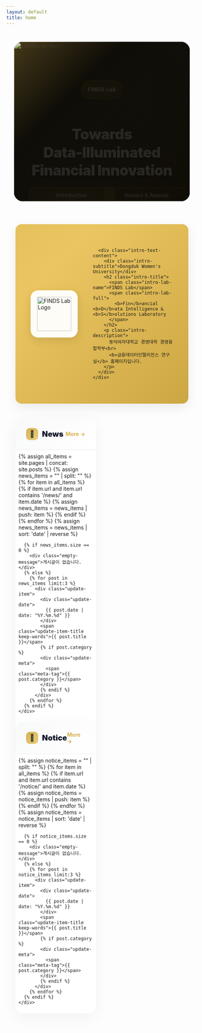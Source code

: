 ```yaml
---
layout: default
title: home
---
```


<style>
  :root {
    --gold: rgb(214, 177, 77);
    --gold-light: rgb(234, 207, 127);
    --red: rgb(172, 14, 14);
    --red-dark: rgb(127, 10, 10);
    --pantone-1788c: rgb(238, 39, 55);

    /* 공통 레이아웃 기준 */
    --container-max: 1200px;
    --pad-desktop: 24px;
    --pad-tablet: 20px;
    --pad-mobile: 16px;

    /* CTA 버튼 최대 폭 */
    --cta-w-desktop: 520px;
    --cta-w-tablet: 460px;
    --cta-w-mobile: 320px;
  }

  /* 단어 단위 줄바꿈 */
  .keep-words{
    word-break: keep-all;
    overflow-wrap: anywhere;
    -webkit-hyphens: auto;
    -ms-hyphens: auto;
    hyphens: auto;
  }

  /* =========================
     HERO Section - 상단 여백 추가로 메뉴와 겹침 방지
     ========================= */
  .hero-section {
    position: relative;
    width: 100%;
    max-width: var(--container-max);
    margin: 3rem auto 1.5rem;
    padding: 0 var(--pad-desktop);
    height: 480px;
    display: block;
    box-sizing: border-box;
    overflow: hidden;
  }
  @media (max-width: 1024px) {
    .hero-section { 
      padding: 0 var(--pad-tablet); 
      height: 420px; 
      margin-top: 2.5rem;
    }
  }
  @media (max-width: 540px) {
    .hero-section { 
      padding: 0 var(--pad-mobile); 
      height: 340px; 
      margin-top: 2rem;
    }
  }
  @media (max-width: 480px) { 
    .hero-section { 
      height: 320px; 
      margin-top: 1.5rem;
    } 
  }
  @media (max-width: 380px) { 
    .hero-section { 
      height: 300px; 
    } 
  }

  .carousel-container {
    width: 100%;
    height: 100%;
    overflow: hidden;
    background: #000;
    border-radius: 1.5rem;
    position: relative;
  }
  @media (max-width: 768px) { .carousel-container { border-radius: 1rem; } }

  .carousel-wrapper { position:relative; width:100%; height:100%; overflow:hidden; }
  .carousel-track {
    display: flex;
    transition: transform 0.6s cubic-bezier(0.4, 0, 0.2, 1);
    height: 100%;
    will-change: transform;
  }
  .carousel-slide {
    min-width: 100%;
    width: 100%;
    height: 100%;
    position: relative;
    flex: 0 0 100%;
    flex-shrink: 0;
    background: #000;
    overflow: hidden;
  }
  .carousel-slide img { 
    width: 100%; 
    height: 100%; 
    object-fit: cover; 
    display: block;
  }
  
  /* 이미지 위에 금색 오버레이 추가 */
  .carousel-slide::after {
    content: '';
    position: absolute;
    inset: 0;
    background: linear-gradient(135deg, 
      rgba(214, 177, 77, 0.2) 0%, 
      rgba(234, 207, 127, 0.15) 50%,
      rgba(214, 177, 77, 0.1) 100%);
    pointer-events: none;
    z-index: 1;
  }

  /* 오버레이 - 완벽한 중앙 정렬 */
  .carousel-overlay {
    position: absolute; 
    inset: 0;
    background: linear-gradient(135deg, 
      rgba(214, 177, 77, 0.15) 0%, 
      rgba(0, 0, 0, 0.6) 30%,
      rgba(0, 0, 0, 0.3) 100%);
    display: flex; 
    align-items: center; /* 수직 중앙 정렬 */
    justify-content: center; /* 수평 중앙 정렬 */
    padding: 40px;
    height: 100%; 
    overflow: hidden;
    z-index: 2;
  }
  @media (max-width: 768px) { 
    .carousel-overlay { 
      padding: 30px;
    } 
  }
  @media (max-width: 540px) { 
    .carousel-overlay { 
      padding: 20px;
    } 
  }

  .carousel-content {
    max-width: 600px; 
    color: white; 
    animation: fadeInUp 0.8s ease-out;
    text-align: center; /* 텍스트 중앙 정렬 */
    width: 100%;
  }
  @keyframes fadeInUp { from { opacity:0; transform: translateY(30px);} to { opacity:1; transform:translateY(0);} }

  /* 태그 배지 - 모바일 텍스트 완벽한 중앙 정렬 */
  .tag-badge{
    display: inline-flex;  
    align-items: center;   
    justify-content: center; 
    background: linear-gradient(135deg, 
      rgba(214, 177, 77, 0.35) 0%,
      rgba(214, 177, 77, 0.25) 100%);
    backdrop-filter: blur(12px);
    -webkit-backdrop-filter: blur(12px);
    color: #fff; 
    padding: 8px 16px;  
    border-radius: 999px; 
    font-weight: 900; 
    font-size: 14px; 
    letter-spacing: 0.5px; 
    margin-bottom: 16px;
    border: 1px solid rgba(214, 177, 77, 0.4);
    text-shadow: 0 1px 3px rgba(0, 0, 0, 0.3);
    line-height: 1;  
    min-height: 32px; 
    position: relative;  /* position relative 추가 */
  }
  
  /* 모바일에서 더 작은 폰트와 균형잡힌 패딩 */
  @media (max-width: 540px) { 
    .tag-badge { 
      font-size: 11px;  /* 13px → 11px로 감소 */
      padding: 8px 14px;  /* 상하 패딩 증가 */
      margin-bottom: 14px; 
      min-height: 28px;  
      letter-spacing: 0.3px;  
      font-weight: 800;  /* 폰트 두께 약간 감소 */
    } 
  }
  
  @media (max-width: 480px) { 
    .tag-badge { 
      font-size: 10px;  /* 12px → 10px로 감소 */
      padding: 7px 12px;  /* 균형잡힌 패딩 */
      margin-bottom: 12px; 
      min-height: 26px;  
      letter-spacing: 0.2px;  /* 자간 감소 */
    } 
  }
  
  @media (max-width: 380px) { 
    .tag-badge { 
      font-size: 9px;  /* 11px → 9px로 감소 */
      padding: 6px 10px;  /* 상하 패딩 유지 */
      min-height: 22px;  /* 최소 높이 감소 */
      letter-spacing: 0.1px;  
    } 
  }

  /* 히어로 타이틀 - 폰트 크기 감소 및 가독성 개선 */
  .hero-title{ 
    font-size: clamp(20px, 4.5vw, 38px); /* 44px → 38px로 감소 */
    font-weight: 900; 
    line-height: 1.25; 
    margin-bottom: 20px;
    text-shadow: 0 3px 6px rgba(0, 0, 0, 0.5),
                 0 1px 3px rgba(0, 0, 0, 0.7);
    color: #fff;
    letter-spacing: -0.02em;
  }
  @media (max-width:540px){ 
    .hero-title{ 
      font-size: 22px; /* 24px → 22px로 감소 */
      margin-bottom:18px; 
    } 
  }
  @media (max-width:380px){ 
    .hero-title{ 
      font-size:20px; /* 22px → 20px로 감소 */
      margin-bottom:16px; 
    } 
  }

  .hero-buttons{
    display: grid; 
    grid-template-columns: 1fr 1fr; 
    gap: 12px;
    width: 100%; 
    max-width: var(--cta-w-desktop); 
    margin: 0 auto; /* 버튼 그룹도 중앙 정렬 */
    justify-items: stretch;
  }
  @media (max-width:1024px){ .hero-buttons{ max-width: var(--cta-w-tablet); } }
  @media (max-width:540px){ .hero-buttons{ max-width: var(--cta-w-mobile); gap: 10px; } }
  @media (max-width:480px){ .hero-buttons{ gap: 8px; } }

  /* 버튼 스타일 - 투명도 개선 */
  .btn-hero{
    min-height: 44px; 
    padding: 12px 18px; 
    border-radius: 12px; 
    font-weight: 600; 
    font-size: 14px;
    line-height: 1.1; 
    text-decoration: none; 
    transition: all .4s cubic-bezier(0.25, 0.46, 0.45, 0.94); 
    display: inline-block; 
    width: 100%;
    text-align: center; 
    white-space: nowrap; 
    overflow: hidden; 
    text-overflow: ellipsis;
    position: relative;
  }
  @media (max-width:540px){ .btn-hero{ font-size: clamp(11px, 3.4vw, 13px); padding: 11px 14px; letter-spacing: .1px; } }
  @media (max-width:380px){ .btn-hero{ font-size: clamp(10.5px, 3.6vw, 12px); padding: 10px 12px; min-height: 40px; } }
  @media (max-width:340px){ .btn-hero{ font-size: clamp(10px, 3.8vw, 11.5px); } }

  /* Primary 버튼 - 투명도 감소, 더 진한 색상 */
  .btn-hero.primary {
    background: radial-gradient(ellipse at center, 
      rgba(214, 177, 77, 0.4) 0%,
      rgba(214, 177, 77, 0.25) 50%,
      rgba(214, 177, 77, 0.15) 100%);
    backdrop-filter: blur(16px);
    -webkit-backdrop-filter: blur(16px);
    color: #fff;
    border: 1px solid rgba(214, 177, 77, 0.5);
    box-shadow: 
      inset 0 1px 0 rgba(214, 177, 77, 0.3),
      0 4px 12px rgba(214, 177, 77, 0.25),
      0 1px 3px rgba(0,0,0,0.2);
    text-shadow: 0 1px 3px rgba(0, 0, 0, 0.3);
  }
  
  /* Secondary 버튼 - 투명도 감소 */
  .btn-hero.secondary {
    background: radial-gradient(ellipse at center, 
      rgba(214, 177, 77, 0.25) 0%,
      rgba(214, 177, 77, 0.15) 50%,
      rgba(214, 177, 77, 0.1) 100%);
    backdrop-filter: blur(14px);
    -webkit-backdrop-filter: blur(14px);
    color: #fff;
    border: 1px solid rgba(214, 177, 77, 0.4);
    box-shadow: 
      inset 0 1px 0 rgba(214, 177, 77, 0.2),
      0 2px 8px rgba(214, 177, 77, 0.2);
    text-shadow: 0 1px 2px rgba(0, 0, 0, 0.25);
  }

  /* 호버 효과 - 더 강한 효과 */
  .btn-hero.primary:hover {
    background: radial-gradient(ellipse at center, 
      rgba(214, 177, 77, 0.5) 0%,
      rgba(214, 177, 77, 0.3) 50%, 
      rgba(214, 177, 77, 0.2) 100%);
    border-color: rgba(214, 177, 77, 0.6);
    transform: translateY(-2px) scale(1.02);
    box-shadow: 
      inset 0 1px 0 rgba(214, 177, 77, 0.4),
      0 8px 20px rgba(214, 177, 77, 0.3),
      0 2px 4px rgba(0,0,0,0.2);
  }

  .btn-hero.secondary:hover {
    background: radial-gradient(ellipse at center, 
      rgba(214, 177, 77, 0.35) 0%, 
      rgba(214, 177, 77, 0.2) 50%, 
      rgba(214, 177, 77, 0.12) 100%);
    border-color: rgba(214, 177, 77, 0.55);
    transform: translateY(-2px) scale(1.02);
    box-shadow: 
      inset 0 1px 0 rgba(214, 177, 77, 0.3),
      0 6px 16px rgba(214, 177, 77, 0.25),
      0 2px 4px rgba(0,0,0,0.15);
  }

  /* 클릭 효과 */
  .btn-hero:active {
    transform: translateY(0) scale(0.98);
  }

  @media (hover:none){
    .btn-hero.primary:active, .btn-hero.secondary:active{
      background: radial-gradient(ellipse at center, 
        rgba(255,255,255,0.3) 0%, 
        rgba(255,255,255,0.15) 100%);
    }
  }

  .carousel-dots{
    position:absolute; bottom:20px; left:50%; transform:translateX(-50%);
    display:flex; gap:8px; z-index:10; padding:8px;
  }
  @media (max-width:480px){ .carousel-dots{ bottom:14px; } }

  .dot{ 
    width:8px; 
    height:8px; 
    border-radius:50%; 
    background:rgba(255,255,255,.4); 
    border:none; 
    cursor:pointer; 
    transition:all .3s; 
    padding:0; 
    position:relative; 
  }
  .dot::before{ content:''; position:absolute; top:-8px; left:-8px; right:-8px; bottom:-8px; }
  .dot.active{ 
    width:24px; 
    border-radius:4px; 
    background:rgba(255,255,255,0.9); 
  }

  /* =========================
     INTRO Section - Director 페이지 스타일 통합
     ========================= */
  .intro-banner {
    max-width: var(--container-max);
    margin: 60px auto 0;
    padding: 0 var(--pad-desktop);
    box-sizing: border-box;
  }
  @media (max-width: 768px) {
    .intro-banner {
      padding: 0 var(--pad-tablet);
      margin: 40px auto 0;
    }
  }
  @media (max-width: 480px) {
    .intro-banner {
      padding: 0 var(--pad-mobile);
      margin: 30px auto 0;
    }
  }

  .intro-card {
    background: linear-gradient(
      135deg,
      var(--gold) 0%,
      rgb(234, 197, 97) 25%,
      rgb(194, 157, 57) 50%,
      var(--gold) 75%,
      rgb(234, 197, 97) 100%
    );
    background-size: 400% 400%;
    animation: gradientShift 15s ease infinite;
    border-radius: 1rem;
    box-shadow: 0 10px 30px rgba(0,0,0,.08);
    position: relative;
    overflow: hidden;
    padding: 48px 40px;
  }

  @keyframes gradientShift {
    0% { background-position: 0% 50%; }
    50% { background-position: 100% 50%; }
    100% { background-position: 0% 50%; }
  }

  @media (max-width: 768px) {
    .intro-card {
      padding: 36px 28px;
    }
  }
  @media (max-width: 480px) {
    .intro-card {
      padding: 28px 20px;
      border-radius: 0.75rem;
    }
  }

  .intro-card-content {
    position: relative;
    z-index: 10;
    display: flex;
    align-items: center;
    gap: 40px;
  }

  @media (max-width: 768px) {
    .intro-card-content {
      flex-direction: column;
      gap: 24px;
      text-align: center;
    }
  }

  .intro-logo-wrapper {
    flex-shrink: 0;
  }

  .intro-logo-box {
    width: 120px;
    height: 120px;
    background: rgba(255, 255, 255, 0.95);
    backdrop-filter: blur(10px);
    border-radius: 20px;
    display: flex;
    align-items: center;
    justify-content: center;
    box-shadow: 0 8px 24px rgba(0,0,0,.1);
    border: 2px solid rgba(255,255,255,0.8);
  }

  @media (max-width: 768px) {
    .intro-logo-box {
      width: 100px;
      height: 100px;
      margin: 0 auto;
    }
  }

  .intro-logo-box img {
    width: 90px;
    height: 90px;
    object-fit: contain;
  }

  @media (max-width: 768px) {
    .intro-logo-box img {
      width: 75px;
      height: 75px;
    }
  }

  .intro-text-content {
    flex: 1;
    color: #fff;
  }

  .intro-subtitle {
    font-size: 14px;
    font-weight: 700;
    color: rgba(255,255,255,0.9);
    letter-spacing: 0.5px;
    margin-bottom: 8px;
    text-transform: uppercase;
  }

  @media (max-width: 480px) {
    .intro-subtitle {
      font-size: 12px;
    }
  }

  .intro-title {
    font-size: 32px;
    font-weight: 900;
    color: #fff;
    text-shadow: 0 2px 4px rgba(0,0,0,.15);
    letter-spacing: -0.02em;
    margin: 0 0 12px 0;
    line-height: 1.2;
  }

  @media (max-width: 768px) {
    .intro-title {
      font-size: 28px;
    }
  }

  @media (max-width: 480px) {
    .intro-title {
      font-size: 24px;
    }
  }

  .intro-lab-name {
    color: #fff;
    display: inline-block;
  }

  .intro-lab-full {
    font-size: 18px;
    color: rgba(255,255,255,0.95);
    font-weight: 700;
    margin-top: 4px;
    display: block;
  }

  @media (max-width: 480px) {
    .intro-lab-full {
      font-size: 14px;
    }
  }

  .intro-description {
    margin-top: 16px;
    font-size: 16px;
    line-height: 1.6;
    color: rgba(255,255,255,0.9);
    font-weight: 500;
  }

  @media (max-width: 480px) {
    .intro-description {
      font-size: 14px;
      line-height: 1.5;
    }
  }

  /* =========================
     UPDATES Section
     ========================= */
  .updates-section{
    max-width: var(--container-max);
    margin: 40px auto 80px;
    padding: 0 var(--pad-desktop);
    display:grid; grid-template-columns:repeat(2,1fr); gap:32px;
    box-sizing: border-box;
  }
  @media (max-width:768px){
    .updates-section{ grid-template-columns:1fr; gap:24px; margin: 30px auto 60px; padding:0 var(--pad-tablet); }
  }
  @media (max-width:480px){ .updates-section{ padding:0 var(--pad-mobile); gap:20px; margin: 20px auto 40px; } }

  .update-card{ background:#fff; border-radius:20px; overflow:hidden; box-shadow:0 10px 40px rgba(0,0,0,.05); transition:.3s; }
  @media (max-width:480px){ .update-card{ border-radius:16px; } }
  .update-card:hover{ transform:translateY(-5px); box-shadow:0 20px 60px rgba(0,0,0,.1); }
  @media (hover:none){ .update-card:hover{ transform:none; } }

  .update-header{
    padding:24px 28px; background:linear-gradient(135deg,#f8f9fa 0%,#fff 100%);
    border-bottom:2px solid #f3f4f6; display:flex; justify-content:space-between; align-items:center;
  }
  @media (max-width:480px){ .update-header{ padding:18px 20px; } }

  .update-title{ font-size:20px; font-weight:900; color:#111827; display:flex; align-items:center; gap:10px; }
  @media (max-width:480px){ .update-title{ font-size:18px; } }

  .update-icon{
    width:32px; height:32px; background:linear-gradient(135deg,var(--gold) 0%, var(--gold-light) 100%);
    border-radius:10px; display:flex; align-items:center; justify-content:center; font-size:18px;
  }
  @media (max-width:480px){ .update-icon{ width:28px; height:28px; font-size:16px; } }

  /* More 버튼 색상 */
  .update-more{
    color:var(--gold); font-weight:700; font-size:14px; text-decoration:none; display:flex; align-items:center; gap:4px;
    transition:gap .2s; padding:4px 8px; margin:-4px -8px;
  }
  .update-more:hover{ gap:8px; }

  .update-list{ padding:8px; }
  @media (max-width:480px){ .update-list{ padding:4px; } }

  .update-item{
    padding:20px; border-radius:12px; transition:.2s; cursor:default; position:relative; overflow:hidden; -webkit-tap-highlight-color:transparent;
  }
  @media (max-width:480px){ .update-item{ padding:16px; border-radius:10px; } }
  .update-item::before{
    content:''; position:absolute; left:0; top:50%; transform:translateY(-50%); width:4px; height:0; background:var(--gold); transition:height .3s;
  }
  .update-item:hover{ background:#fef9f3; }
  .update-item:hover::before{ height:60%; }
  @media (hover:none){ .update-item:active{ background:#fef9f3; } }

  /* 날짜 표시 스타일 */
  .update-date{ 
    font-size:14px; 
    font-weight:700; 
    color:var(--gold); 
    margin-bottom:8px; 
  }
  @media (max-width:480px){ 
    .update-date{ 
      font-size:13px; 
    } 
  }

  .update-item-title{
    font-size:15px; font-weight:800; color:#1f2937; line-height:1.5; display:block; cursor:default;
    overflow:hidden; display:-webkit-box; -webkit-line-clamp:2; -webkit-box-orient:vertical;
    word-break: keep-all; overflow-wrap: anywhere; hyphens: auto;
  }
  @media (max-width:480px){ .update-item-title{ font-size:14px; line-height:1.4; } }

  .update-meta{ margin-top:6px; font-size:12px; color:#9ca3af; display:flex; align-items:center; gap:12px; }
  .meta-tag{ display:inline-flex; align-items:center; gap:4px; padding:2px 8px; background:rgba(214,177,77,.1); border-radius:999px; font-weight:600; }
  @media (max-width:480px){ .meta-tag{ font-size:11px; padding:2px 6px; } }

  .empty-message{ padding:40px; text-align:center; color:#9ca3af; font-size:14px; }
  @media (max-width:480px){ .empty-message{ padding:30px 20px; font-size:13px; } }

  @media (prefers-reduced-motion: reduce){
    *{ animation-duration:.01ms !important; animation-iteration-count:1 !important; transition-duration:.01ms !important; }
  }
</style>

<!-- Hero Section -->
<section class="hero-section">
  <div class="carousel-container">
    <div class="carousel-wrapper">
      <div class="carousel-track" id="carouselTrack">
        <!-- Slide 1 -->
        <div class="carousel-slide">
          <img src="{{ '/assets/img/hero/slide-1.jpg' | relative_url }}" alt="FINDS Lab Hero 1" loading="eager">
          <div class="carousel-overlay">
            <div class="carousel-content keep-words">
              <span class="tag-badge">FINDS Lab</span>
              <h1 class="hero-title keep-words">
                Towards <span style="white-space: nowrap;">Data-Illuminated</span><br>Financial Innovation
              </h1>
              <div class="hero-buttons">
                <a href="{{ '/about-introduction.html' | relative_url }}" class="btn-hero primary">Introduction</a>
                <a href="{{ '/about-honors.html' | relative_url }}" class="btn-hero secondary">Honors & Awards</a>
              </div>
            </div>
          </div>
        </div>

        <!-- Slide 2 -->
        <div class="carousel-slide">
          <img src="{{ '/assets/img/hero/slide-2.jpg' | relative_url }}" alt="FINDS Lab Hero 2" loading="lazy">
          <div class="carousel-overlay">
            <div class="carousel-content keep-words">
              <span class="tag-badge">FINDS Lab</span>
              <h1 class="hero-title keep-words">Accomplishments</h1>
              <div class="hero-buttons">
                <a href="{{ '/publications.html' | relative_url }}" class="btn-hero primary">Publications</a>
                <a href="{{ '/projects.html' | relative_url }}" class="btn-hero secondary">Projects</a>
              </div>
            </div>
          </div>
        </div>

        <!-- Slide 3 -->
        <div class="carousel-slide">
          <img src="{{ '/assets/img/hero/slide-3.jpg' | relative_url }}" alt="FINDS Lab Hero 3" loading="lazy">
          <div class="carousel-overlay">
            <div class="carousel-content keep-words">
              <span class="tag-badge">FINDS Lab</span>
              <h1 class="hero-title keep-words">Updates</h1>
              <div class="hero-buttons">
                <a href="{{ '/archives-notice.html' | relative_url }}" class="btn-hero primary">Notice</a>
                <a href="{{ '/archives-news.html' | relative_url }}" class="btn-hero secondary">News</a>
              </div>
            </div>
          </div>
        </div>
      </div>
    </div>

    <div class="carousel-dots">
      <button class="dot active" data-dot="0" aria-label="Slide 1"></button>
      <button class="dot" data-dot="1" aria-label="Slide 2"></button>
      <button class="dot" data-dot="2" aria-label="Slide 3"></button>
    </div>
  </div>
</section>

<!-- Introduction Section - 새로운 디자인 -->
<section class="intro-banner">
  <div class="intro-card">
    <div class="intro-card-content">
      <div class="intro-logo-wrapper">
        <div class="intro-logo-box">
          <img src="{{ '/assets/img/brand/logo-finds.png' | relative_url }}" alt="FINDS Lab Logo">
        </div>
      </div>
      
      <div class="intro-text-content">
        <div class="intro-subtitle">Dongduk Women's University</div>
        <h2 class="intro-title">
          <span class="intro-lab-name">FINDS Lab</span>
          <span class="intro-lab-full">
            <b>Fin</b>ancial <b>D</b>ata Intelligence & <b>S</b>olutions Laboratory
          </span>
        </h2>
        <p class="intro-description">
          동덕여자대학교 경영대학 경영융합학부<br>
          <b>금융데이터인텔리전스 연구실</b> 홈페이지입니다.
        </p>
      </div>
    </div>
  </div>
</section>

<!-- News & Notice Section -->
<section class="updates-section">
  <!-- News Card -->
  <div class="update-card">
    <div class="update-header">
      <div class="update-title">
        <div class="update-icon">📰</div>
        <span>News</span>
      </div>
      <a href="{{ '/archives-news.html' | relative_url }}" class="update-more">More →</a>
    </div>
    <div class="update-list">
      {% assign all_items = site.pages | concat: site.posts %}
      {% assign news_items = "" | split: "" %}
      {% for item in all_items %}
        {% if item.url and item.url contains '/news/' and item.date %}
          {% assign news_items = news_items | push: item %}
        {% endif %}
      {% endfor %}
      {% assign news_items = news_items | sort: 'date' | reverse %}

      {% if news_items.size == 0 %}
        <div class="empty-message">게시글이 없습니다.</div>
      {% else %}
        {% for post in news_items limit:3 %}
          <div class="update-item">
            <div class="update-date">
              {{ post.date | date: "%Y.%m.%d" }}
            </div>
            <span class="update-item-title keep-words">{{ post.title }}</span>
            {% if post.category %}
            <div class="update-meta">
              <span class="meta-tag">{{ post.category }}</span>
            </div>
            {% endif %}
          </div>
        {% endfor %}
      {% endif %}
    </div>
  </div>

  <!-- Notice Card -->
  <div class="update-card">
    <div class="update-header">
      <div class="update-title">
        <div class="update-icon">📌</div>
        <span>Notice</span>
      </div>
      <a href="{{ '/archives-notice.html' | relative_url }}" class="update-more">More →</a>
    </div>
    <div class="update-list">
      {% assign notice_items = "" | split: "" %}
      {% for item in all_items %}
        {% if item.url and item.url contains '/notice/' and item.date %}
          {% assign notice_items = notice_items | push: item %}
        {% endif %}
      {% endfor %}
      {% assign notice_items = notice_items | sort: 'date' | reverse %}

      {% if notice_items.size == 0 %}
        <div class="empty-message">게시글이 없습니다.</div>
      {% else %}
        {% for post in notice_items limit:3 %}
          <div class="update-item">
            <div class="update-date">
              {{ post.date | date: "%Y.%m.%d" }}
            </div>
            <span class="update-item-title keep-words">{{ post.title }}</span>
            {% if post.category %}
            <div class="update-meta">
              <span class="meta-tag">{{ post.category }}</span>
            </div>
            {% endif %}
          </div>
        {% endfor %}
      {% endif %}
    </div>
  </div>
</section>

<script>
  // Carousel functionality with improved error handling
  (function() {
    'use strict';
    
    const track = document.getElementById('carouselTrack');
    const dots = document.querySelectorAll('.dot');
    const slides = document.querySelectorAll('.carousel-slide');
    
    if (!track || !dots.length || !slides.length) {
      console.error('Carousel elements not found');
      return;
    }
    
    let currentIndex = 0;
    let interval;
    let isTransitioning = false;
    let touchStartX = 0;
    let touchEndX = 0;

    function setSlideWidths() {
      try {
        const container = track.parentElement;
        if (!container) return;
        
        const containerWidth = container.offsetWidth;
        const containerHeight = container.offsetHeight;

        slides.forEach(slide => {
          slide.style.width = containerWidth + 'px';
          slide.style.minWidth = containerWidth + 'px';
          slide.style.maxWidth = containerWidth + 'px';
          slide.style.height = containerHeight + 'px';
          slide.style.minHeight = containerHeight + 'px';
          slide.style.maxHeight = containerHeight + 'px';
        });
      } catch (error) {
        console.error('Error setting slide widths:', error);
      }
    }

    function preloadImages() {
      const images = document.querySelectorAll('.carousel-slide img');
      images.forEach((img) => {
        if (img.complete) return;
        const tempImg = new Image();
        tempImg.src = img.src;
        tempImg.onerror = function() {
          console.warn('Failed to preload image:', img.src);
        };
      });
    }

    function goToSlide(index) {
      if (isTransitioning || index < 0 || index >= slides.length) return;
      isTransitioning = true;
      currentIndex = index;
      
      if (track) {
        track.style.transform = `translateX(${-(index * 100)}%)`;
      }
      
      dots.forEach((dot, i) => {
        if (dot) {
          dot.classList.toggle('active', i === index);
        }
      });
      
      setTimeout(() => { isTransitioning = false; }, 600);
    }

    function nextSlide() { 
      if (!isTransitioning) {
        goToSlide((currentIndex + 1) % slides.length);
      }
    }
    
    function prevSlide() { 
      if (!isTransitioning) {
        goToSlide((currentIndex - 1 + slides.length) % slides.length);
      }
    }

    function startAutoplay() { 
      stopAutoplay(); 
      interval = setInterval(nextSlide, 5000);
    }
    
    function stopAutoplay() { 
      if (interval) { 
        clearInterval(interval); 
        interval = null;
      }
    }

    function handleTouchStart(e) {
      if (e.changedTouches && e.changedTouches[0]) {
        touchStartX = e.changedTouches[0].screenX;
      }
    }
    
    function handleTouchEnd(e) {
      if (e.changedTouches && e.changedTouches[0]) {
        touchEndX = e.changedTouches[0].screenX;
        handleSwipe();
      }
    }

    function handleSwipe() {
      const swipeThreshold = 50;
      const diff = touchStartX - touchEndX;
      if (Math.abs(diff) > swipeThreshold) {
        stopAutoplay();
        if (diff > 0) {
          nextSlide();
        } else {
          prevSlide();
        }
        startAutoplay();
      }
    }

    // Initialize
    setSlideWidths();
    preloadImages();

    // Handle resize with debounce
    let resizeTimeout;
    window.addEventListener('resize', () => {
      clearTimeout(resizeTimeout);
      resizeTimeout = setTimeout(() => {
        setSlideWidths();
        goToSlide(currentIndex);
      }, 200);
    });

    // Dot navigation
    dots.forEach((dot, index) => {
      if (dot) {
        dot.addEventListener('click', () => {
          stopAutoplay();
          goToSlide(index);
          startAutoplay();
        });
      }
    });

    // Touch events with error handling
    if (track) {
      track.addEventListener('touchstart', handleTouchStart, { passive: true });
      track.addEventListener('touchend', handleTouchEnd, { passive: true });
    }

    // Initialize on load
    if (document.readyState === 'loading') {
      document.addEventListener('DOMContentLoaded', () => {
        setSlideWidths();
        goToSlide(0);
        startAutoplay();
      });
    } else {
      setSlideWidths();
      goToSlide(0);
      startAutoplay();
    }

    // Pause when tab is not visible
    document.addEventListener('visibilitychange', () => {
      if (document.hidden) {
        stopAutoplay();
      } else {
        startAutoplay();
      }
    });

    // Pause on hover (desktop only)
    if (window.matchMedia('(hover: hover)').matches && track) {
      track.addEventListener('mouseenter', stopAutoplay);
      track.addEventListener('mouseleave', startAutoplay);
    }
  })();
</script>
